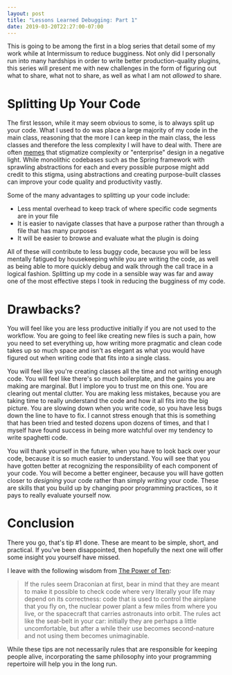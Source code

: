 ```yaml
---
layout: post
title: "Lessons Learned Debugging: Part 1"
date: 2019-03-20T22:27:00-07:00
---
```


This is going to be among the first in a blog series that
detail some of my work while at Intermissum to reduce
bugginess. Not only did I personally run into many
hardships in order to write better production-quality
plugins, this series will present me with new challenges in
the form of figuring out what to share, what not to share,
as well as what I am not *allowed* to share.

# Splitting Up Your Code

The first lesson, while it may seem obvious to some, is to
always split up your code. What I used to do was place a
large majority of my code in the main class, reasoning that
the more I can keep in the main class, the less classes and
therefore the less complexity I will have to deal with.
There are often [memes](https://github.com/EnterpriseQualityCoding/FizzBuzzEnterpriseEdition) 
that stigmatize complexity or "enterprise" design in a 
negative light. While monolithic codebases such as the
Spring framework with sprawling abstractions for each and
every possible purpose might add credit to this stigma,
using abstractions and creating purpose-built classes can
improve your code quality and productivity vastly.

Some of the many advantages to splitting up your code
include:

  - Less mental overhead to keep track of where specific
  code segments are in your file
  - It is easier to navigate classes that have a purpose
  rather than through a file that has many purposes
  - It will be easier to browse and evaluate what the
  plugin is doing

All of these will contribute to less buggy code, because
you will be less mentally fatigued by housekeeping while
you are writing the code, as well as being able to more
quickly debug and walk through the call trace in a logical
fashion. Splitting up my code in a sensible way was far and
away one of the most effective steps I took in reducing the
bugginess of my code.

# Drawbacks?

You will feel like you are less productive initially if you
are not used to the workflow. You are going to feel like
creating new files is such a pain, how you need to set
everything up, how writing more pragmatic and clean code
takes up so much space and isn't as elegant as what you
would have figured out when writing code that fits into a
single class.

You will feel like you're creating classes all the time and
not writing enough code. You will feel like there's so much
boilerplate, and the gains you are making are marginal.
But I implore you to trust me on this one. You are clearing
out mental clutter. You are making less mistakes, because
you are taking time to really understand the code and how
it all fits into the big picture. You are slowing down when
you write code, so you have less bugs down the line to have
to fix. I cannot stress enough that this is something that
has been tried and tested dozens upon dozens of times, and
that I myself have found success in being more watchful
over my tendency to write spaghetti code.

You will thank yourself in the future, when you have to
look back over your code, because it is so much easier to
understand. You will see that you have gotten better at
recognizing the responsibility of each component of your
code. You will become a better engineer, because you will
have gotten closer to *designing* your code rather than
simply *writing* your code. These are skills that you build
up by changing poor programming practices, so it pays to
really evaluate yourself now.

# Conclusion

There you go, that's tip #1 done. These are meant to be
simple, short, and practical. If you've been disappointed,
then hopefully the next one will offer some insight you
yourself have missed.

I leave with the following wisdom from [The Power of Ten](http://spinroot.com/gerard/pdf/P10.pdf):

> If the rules seem Draconian at first, bear in mind that
they are meant to make it possible to check code where very
literally your life may depend on its correctness: code 
that is used to control the airplane that you fly on, the 
nuclear power plant a few miles from where you live, or the 
spacecraft that carries astronauts into orbit. The rules 
act like the seat-belt in your car: initially they are 
perhaps a little uncomfortable, but after a while their use
becomes second-nature and not using them becomes 
unimaginable. 

While these tips are not necessarily rules that are
responsible for keeping people alive, incorporating the
same philosophy into your programming repertoire will help
you in the long run.
